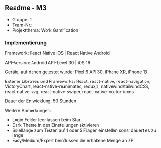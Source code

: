 ## Readme - M3

* Gruppe:	1
* Team-Nr.:
* Projektthema: Work Gamification

### Implementierung

Framework:	React Native iOS | React Native Android

API-Version:	Android API-Level 30 | iOS 16

Geräte, auf denen getestet wurde:
Pixel 6 API 30, iPhone XR, iPhone 13

Externe Libraries und Frameworks:
React, react-native, react-navigation,
VictoryChart, react-native-reanimated, reduxjs, nativewind/tailwindCSS,
react-native-svg, react-native-swiper, react-native-vector-icons

Dauer der Entwicklung:
50 Stunden

Weitere Anmerkungen: 
- Login Felder leer lassen beim Start
- Dark Theme in den Einstellungen aktivieren
- Spiellänge zum Testen auf 1 oder 5 Fragen einstellen sonst dauert es zu lange
- Easy/Medium/Expert beinflussen die erhaltene Menge an XP 